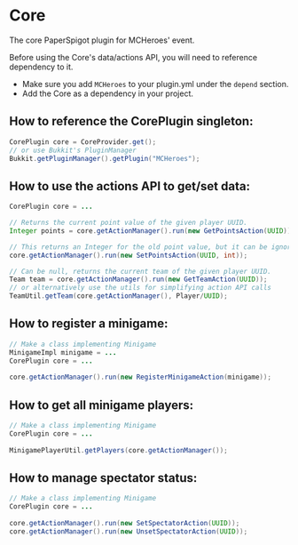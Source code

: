# Core
The core PaperSpigot plugin for MCHeroes' event.

Before using the Core's data/actions API, you will need to reference dependency to it.
- Make sure you add `MCHeroes` to your plugin.yml under the `depend` section.
- Add the Core as a dependency in your project.

## How to reference the CorePlugin singleton:
```java
CorePlugin core = CoreProvider.get();
// or use Bukkit's PluginManager
Bukkit.getPluginManager().getPlugin("MCHeroes");
```

## How to use the actions API to get/set data:
```java
CorePlugin core = ...

// Returns the current point value of the given player UUID.
Integer points = core.getActionManager().run(new GetPointsAction(UUID));

// This returns an Integer for the old point value, but it can be ignored in most cases.
core.getActionManager().run(new SetPointsAction(UUID, int));

// Can be null, returns the current team of the given player UUID.
Team team = core.getActionManager().run(new GetTeamAction(UUID));
// or alternatively use the utils for simplifying action API calls
TeamUtil.getTeam(core.getActionManager(), Player/UUID);
```
## How to register a minigame:
```java
// Make a class implementing Minigame
MinigameImpl minigame = ...
CorePlugin core = ...
        
core.getActionManager().run(new RegisterMinigameAction(minigame));
```
## How to get all minigame players:
```java
// Make a class implementing Minigame
CorePlugin core = ...
        
MinigamePlayerUtil.getPlayers(core.getActionManager());
```
## How to manage spectator status:
```java
// Make a class implementing Minigame
CorePlugin core = ...
    
core.getActionManager().run(new SetSpectatorAction(UUID));
core.getActionManager().run(new UnsetSpectatorAction(UUID));
```